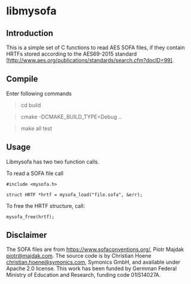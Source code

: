 # libmysofa

## Introduction

This is a simple set of C functions to read AES SOFA files, if they contain HRTFs
stored according to the AES69-2015 standard [http://www.aes.org/publications/standards/search.cfm?docID=99].

## Compile

Enter following commands

> cd build

> cmake -DCMAKE_BUILD_TYPE=Debug ..

> make all test

## Usage 

Libmysofa has two two function calls.

To read a SOFA file call 

```
#include <mysofa.h>

struct HRTF *hrtf = mysofa_load("file.sofa", &err);
```

To free the HRTF structure, call:
```
mysofa_free(hrtf);
```

## Disclaimer

The SOFA files are from https://www.sofaconventions.org/, Piotr Majdak <piotr@majdak.com>.
The source code is by Christian Hoene <christian.hoene@symonics.com>, Symonics GmbH, and available under Apache 2.0 license.
This work has been funded by Germman Federal Ministry of Education and Research, funding code 01IS14027A.


